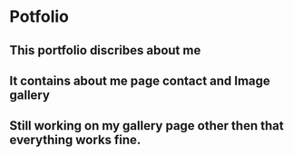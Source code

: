 # Potfolio      
## This portfolio discribes about me 
## It contains about me page contact and Image gallery
## Still working on my gallery page other then that everything works fine.
